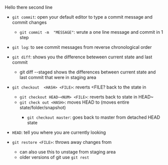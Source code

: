 Hello there
second line
- `git commit`: open your default editor to type a commit message and commit changes
	- `git commit -m  "MESSAGE"`: wrute a one line message and commit in 1 step
- `git log`: to see commit messages from reverse chronological order
- `git diff`: shows you the difference beteween current state and last commit
	- git diff --staged shows the differences between current state and last commit that were in staging area

- `git checkout  <HASH> <FILE>`: reverts <FILE? back to the state in <HASH>
	- `git checkout HEAD~<NUM> <FILE>`: reverts <FILE> back to state in HEAD~<NUM>
	- `git check out <HASH>`: moves HEAD to <HASH> (moves entire state/folder/snapshot)
		- `git checkout master`: goes back to master from detached HEAD state
- `HEAD`: tell you where you are currently looking
- `git restore <FILE>`: throws away changes from <FILE>
	- can also use this to unstage from staging area
	- older versions of git use `git rest`


